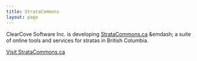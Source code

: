 ```yaml
---
title: StrataCommons
layout: page
---
```

<p class="lead unconstrained" style="text-align: left;">
  ClearCove Software Inc. is developing <a href="https://stratacommons.ca">StrataCommons.ca</a> &emdash; a suite of online tools and services for stratas in British Columbia.
</p>

<p>
  <a href="https://stratacommons.ca">Visit StrataCommons.ca</a>
</p>
